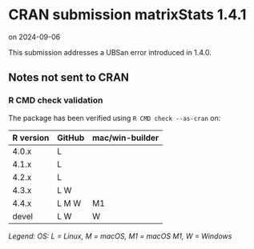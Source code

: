 # CRAN submission matrixStats 1.4.1

on 2024-09-06

This submission addresses a UBSan error introduced in 1.4.0.


## Notes not sent to CRAN

### R CMD check validation

The package has been verified using `R CMD check --as-cran` on:

| R version | GitHub | mac/win-builder |
| --------- | ------ | --------------- |
| 4.0.x     | L      |                 |
| 4.1.x     | L      |                 |
| 4.2.x     | L      |                 |
| 4.3.x     | L   W  |                 |
| 4.4.x     | L M W  | M1              |
| devel     | L   W  |    W            |

*Legend: OS: L = Linux, M = macOS, M1 = macOS M1, W = Windows*
